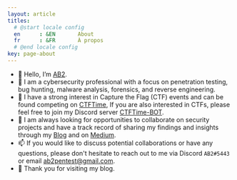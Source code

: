 ```yaml
---
layout: article
titles:
  # @start locale config
  en      : &EN       About
  fr      : &FR       À propos
  # @end locale config
key: page-about
---
```


- 👋 Hello, I’m [AB2](https://twitter.com/ab2pentest).
- 👀 I am a cybersecurity professional with a focus on penetration testing, bug hunting, malware analysis, forensics, and reverse engineering.
- 🎯 I have a strong interest in Capture the Flag (CTF) events and can be found competing on [CTFTime](https://ctftime.org/user/110409), If you are also interested in CTFs, please feel free to join my Discord server [CTFTime-BOT](https://discord.gg/MW9cWMuw63).
- 🎰 I am always looking for opportunities to collaborate on security projects and have a track record of sharing my findings and insights through my [Blog](https://ab2pentest.github.io/) and on [Medium](https://medium.com/@ab2pentest).
- 📫 If you would like to discuss potential collaborations or have any questions, please don't hesitate to reach out to me via Discord `AB2#5443` or email [ab2pentest@gmail.com](ab2pentest@gmail.com).
- 💞️ Thank you for visiting my blog.
